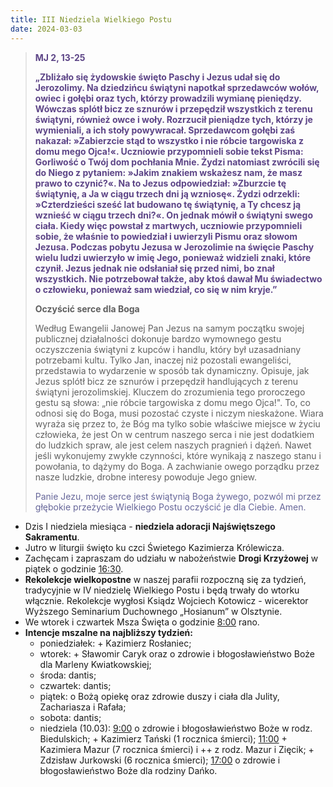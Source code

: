 ```yaml
---
title: III Niedziela Wielkiego Postu
date: 2024-03-03
---
```


> **<span style="color: #5D4587;">MJ 2, 13-25</span>**
>
> **<span style="color: #5D4587;">„Zbliżało się żydowskie święto Paschy i Jezus udał się do Jerozolimy. Na dziedzińcu świątyni napotkał sprzedawców wołów, owiec i gołębi oraz tych, którzy prowadzili wymianę pieniędzy. Wówczas splótł bicz ze sznurów i przepędził wszystkich z terenu świątyni, również owce i woły. Rozrzucił pieniądze tych, którzy je wymieniali, a ich stoły powywracał. Sprzedawcom gołębi zaś nakazał: »Zabierzcie stąd to wszystko i nie róbcie targowiska z domu mego Ojca!«. Uczniowie przypomnieli sobie tekst Pisma: Gorliwość o Twój dom pochłania Mnie. Żydzi natomiast zwrócili się do Niego z pytaniem: »Jakim znakiem wskażesz nam, że masz prawo to czynić?«. Na to Jezus odpowiedział: »Zburzcie tę świątynię, a Ja w ciągu trzech dni ją wzniosę«. Żydzi odrzekli: »Czterdzieści sześć lat budowano tę świątynię, a Ty chcesz ją wznieść w ciągu trzech dni?«. On jednak mówił o świątyni swego ciała. Kiedy więc powstał z martwych, uczniowie przypomnieli sobie, że właśnie to powiedział i uwierzyli Pismu oraz słowom Jezusa. Podczas pobytu Jezusa w Jerozolimie na święcie Paschy wielu ludzi uwierzyło w imię Jego, ponieważ widzieli znaki, które czynił. Jezus jednak nie odsłaniał się przed nimi, bo znał wszystkich. Nie potrzebował także, aby ktoś dawał Mu świadectwo o człowieku, ponieważ sam wiedział, co się w nim kryje.”</span>**
>
>
>
> **Oczyścić serce dla Boga**
>
> Według Ewangelii Janowej Pan Jezus na samym początku swojej publicznej działalności dokonuje bardzo wymownego gestu oczyszczenia świątyni z kupców i handlu, który był uzasadniany potrzebami kultu. Tylko Jan, inaczej niż pozostali ewangeliści, przedstawia to wydarzenie w sposób tak dynamiczny. Opisuje, jak Jezus splótł bicz ze sznurów i przepędził handlujących z terenu świątyni jerozolimskiej. Kluczem do zrozumienia tego proroczego gestu są słowa: „nie róbcie targowiska z domu mego Ojca!". To, co odnosi się do Boga, musi pozostać czyste i niczym nieskażone. Wiara wyraża się przez to, że Bóg ma tylko sobie właściwe miejsce w życiu człowieka, że jest On w centrum naszego serca i nie jest dodatkiem do ludzkich spraw, ale jest celem naszych pragnień i dążeń. Nawet jeśli wykonujemy zwykłe czynności, które wynikają z naszego stanu i powołania, to dążymy do Boga. A zachwianie owego porządku przez nasze ludzkie, drobne interesy powoduje Jego gniew.
>
> <span style="color: #666699;">Panie Jezu, moje serce jest świątynią Boga żywego, pozwól mi przez głębokie przeżycie Wielkiego Postu oczyścić je dla Ciebie. Amen.
> &nbsp;

- Dzis I niedziela miesiąca - **niedziela adoracji Najświętszego Sakramentu**.
- Jutro w liturgii święto ku czci Świetego Kazimierza Królewicza.
- Zachęcam i zapraszam do udziału w nabożeństwie **Drogi Krzyżowej** w piątek o godzinie <u>16:30</u>.
- **Rekolekcje wielkopostne** w naszej parafii rozpoczną się za tydzień, tradycyjnie w IV niedzielę Wielkiego Postu i będą trwały do wtorku włącznie. Rekolekcje wygłosi Ksiądz Wojciech Kotowicz - wicerektor Wyższego Seminarium Duchownego „Hosianum” w Olsztynie.
- We wtorek i czwartek Msza Święta o godzinie <u>8:00</u> rano.
- **Intencje mszalne na najbliższy tydzień:**
  - poniedziałek: + Kazimierz Rosłaniec;
  - wtorek: + Sławomir Caryk oraz o zdrowie i błogosławieństwo Boże dla Marleny Kwiatkowskiej;
  - środa: dantis;
  - czwartek: dantis;
  - piątek: o Bożą opiekę oraz zdrowie duszy i ciała dla Julity, Zachariasza i Rafała;
  - sobota: dantis;
  - niedziela (10.03): <u>9:00</u> o zdrowie i błogosławieństwo Boże w rodz. Biedulskich; + Kazimierz Tański (1 rocznica śmierci); <u>11:00</u> + Kazimiera Mazur (7 rocznica śmierci) i ++ z rodz. Mazur i Zięcik; + Zdzisław Jurkowski (6 rocznica śmierci); <u>17:00</u> o zdrowie i błogosławieństwo Boże dla rodziny Dańko.


